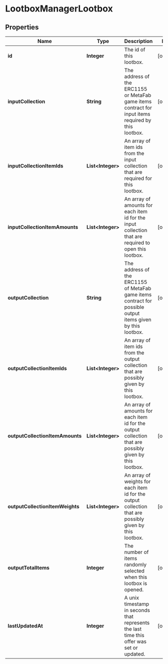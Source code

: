 

# LootboxManagerLootbox

## Properties

Name | Type | Description | Notes
------------ | ------------- | ------------- | -------------
**id** | **Integer** | The id of this lootbox. |  [optional]
**inputCollection** | **String** | The address of the ERC1155 or MetaFab game items contract for input items required by this lootbox. |  [optional]
**inputCollectionItemIds** | **List&lt;Integer&gt;** | An array of item ids from the input collection that are required for this lootbox. |  [optional]
**inputCollectionItemAmounts** | **List&lt;Integer&gt;** | An array of amounts for each item id for the input collection that are required to open this lootbox. |  [optional]
**outputCollection** | **String** | The address of the ERC1155 of MetaFab game items contract for possible output items given by this lootbox. |  [optional]
**outputCollectionItemIds** | **List&lt;Integer&gt;** | An array of item ids from the output collection that are possibly given by this lootbox. |  [optional]
**outputCollectionItemAmounts** | **List&lt;Integer&gt;** | An array of amounts for each item id for the output collection that are possibly given by this lootbox. |  [optional]
**outputCollectionItemWeights** | **List&lt;Integer&gt;** | An array of weights for each item id for the output collection that are possibly given by this lootbox. |  [optional]
**outputTotalItems** | **Integer** | The number of items randomly selected when this lootbox is opened. |  [optional]
**lastUpdatedAt** | **Integer** | A unix timestamp in seconds that represents the last time this offer was set or updated. |  [optional]




